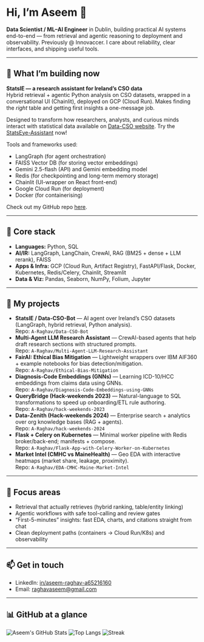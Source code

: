 # Hi, I’m Aseem 👋

**Data Scientist / ML–AI Engineer** in Dublin, building practical AI systems end-to-end — from retrieval and agentic reasoning to deployment and observability. Previously @ Innovaccer. I care about reliability, clear interfaces, and shipping useful tools.

---

## 🚀 What I’m building now
**StatsIE — a research assistant for Ireland’s CSO data**  
Hybrid retrieval + agentic Python analysis on CSO datasets, wrapped in a conversational UI (Chainlit), deployed on GCP (Cloud Run). Makes finding the *right* table and getting first insights a one-message job.

Designed to transform how researchers, analysts, and curious minds interact with statistical data available on [Data-CSO website](www.data.cso.ie). Try the [StatsEye-Assistant](https://statseye-assistant.com) now!

Tools and frameworks used:
- LangGraph (for agent orchestration)
- FAISS Vector DB (for storing vector embeddings)
- Gemini 2.5-flash (API) and Gemini embedding model
- Redis (for checkpointing and long-term memory storage)
- Chainlit (UI-wrapper on React front-end)
- Google Cloud Run (for deployment)
- Docker (for containerising)

Check out my GitHub repo [here](https://github.com/A-Raghav/Data-CSO-Bot).


---

## 🧰 Core stack
- **Languages:** Python, SQL  
- **AI/IR:** LangGraph, LangChain, CrewAI, RAG (BM25 + dense + LLM rerank), FAISS  
- **Apps & Infra:** GCP (Cloud Run, Artifact Registry), FastAPI/Flask, Docker, Kubernetes, Redis/Celery, Chainlit, Streamlit
- **Data & Viz:** Pandas, Seaborn, NumPy, Folium, Jupyter

---

## 🔎 My projects
- **StatsIE / Data-CSO-Bot** — AI agent over Ireland’s CSO datasets (LangGraph, hybrid retrieval, Python analysis).  
  Repo: `A-Raghav/Data-CSO-Bot`
- **Multi-Agent LLM Research Assistant** — CrewAI-based agents that help draft research sections with structured prompts.  
  Repo: `A-Raghav/Multi-Agent-LLM-Research-Assistant`
- **FairAI: Ethical Bias Mitigation** — Lightweight wrappers over IBM AIF360 + example notebooks for bias detection/mitigation.  
  Repo: `A-Raghav/Ethical-Bias-Mitigation`
- **Diagnosis-Code Embeddings (GNNs)** — Learning ICD-10/HCC embeddings from claims data using GNNs.  
  Repo: `A-Raghav/Diagnosis-Code-Embeddings-using-GNNs`
- **QueryBridge (Hack-weekends 2023)** — Natural-language to SQL transformations to speed up onboarding/ETL rule authoring.  
  Repo: `A-Raghav/hack-weekends-2023`
- **Data-Zenith (Hack-weekends 2024)** — Enterprise search + analytics over org knowledge bases (RAG + agents).  
  Repo: `A-Raghav/hack-weekends-2024`
- **Flask + Celery on Kubernetes** — Minimal worker pipeline with Redis broker/back-end; manifests + compose.  
  Repo: `A-Raghav/Flask-App-with-Celery-Worker-on-Kubernetes`
- **Market Intel (CMHC vs MaineHealth)** — Geo EDA with interactive heatmaps (market share, leakage, proximity).  
  Repo: `A-Raghav/EDA-CMHC-Maine-Market-Intel`

---

## 📌 Focus areas
- Retrieval that actually retrieves (hybrid ranking, table/entity linking)
- Agentic workflows with safe tool-calling and review gates
- “First-5-minutes” insights: fast EDA, charts, and citations straight from chat
- Clean deployment paths (containers → Cloud Run/K8s) and observability

---

## 📫 Get in touch
- LinkedIn: [in/aseem-raghav-a65216160](https://www.linkedin.com/in/aseem-raghav-a65216160/)
- Email: raghavaseem@gmail.com

---

## 📊 GitHub at a glance
![Aseem's GitHub Stats](https://github-readme-stats.vercel.app/api?username=A-Raghav&show_icons=true&hide_title=true)
![Top Langs](https://github-readme-stats.vercel.app/api/top-langs/?username=A-Raghav&layout=compact)
![Streak](https://streak-stats.demolab.com?user=A-Raghav)

<!--
<sub>*Cards above are generated images; if they ever rate-limit, just refresh.*</sub>
-->

<!--
**A-Raghav/A-Raghav** is a ✨ _special_ ✨ repository because its `README.md` (this file) appears on your GitHub profile.

Here are some ideas to get you started:

- 🔭 I’m currently working on ...
- 🌱 I’m currently learning ...
- 👯 I’m looking to collaborate on ...
- 🤔 I’m looking for help with ...
- 💬 Ask me about ...
- 📫 How to reach me: ...
- 😄 Pronouns: ...
- ⚡ Fun fact: ...
-->
